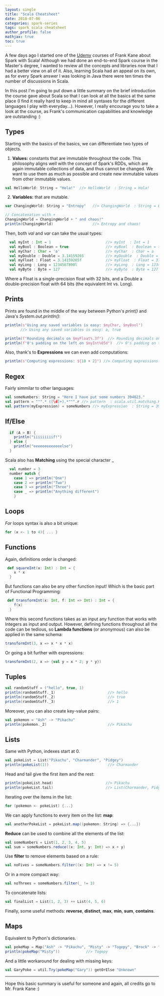 ```yaml
---
layout: single
title: "Scala Cheatsheet"
date: 2018-07-06
categories: spark-series
tags: spark scala cheatsheet
author_profile: false
mathjax: true
toc: true
---
```


A few days ago I started one of the [Udemy](//www.udemy.com) courses of Frank Kane about Spark with Scala! Although we had done an end-to-end Spark course in the Master's degree, I wanted to review all the concepts and libraries now that I had a better view on all of it. Also, learning Scala had an appeal on its own, as for every Spark answer I was looking in Java there were ten times the number of discussions in Scala.

In this post I'm going to put down a little summary on the brief introduction the course gave about Scala so that I can look at all the basics at the same place (I find it really hard to keep in mind all syntaxes for the different languages I play with everyday...). However, I really encourage you to take a look at the course, as Frank's communication capabilities and knowledge are outstanding :)

## Types

Starting with the basics of the basics, we can differentiate two types of objects. 

1. **Values:** constants that are immutable throughout the code. This philosophy aligns well with the concept of Spark's RDDs, which are again immutable collections of data, and thus cannot be changed. We want to use them as much as possible and create new immutable values from other immutable values.

```scala
val HelloWorld: String = "Hola!"  //> HelloWorld  : String = Hola!
```

2. **Variables:**  that are mutable.

```scala
var ChangingWorld: String = "Entropy"   //> ChangingWorld  : String = Entropy

// Concatenation with +
ChangingWorld = ChangingWorld + " and chaos!"
println(ChangingWorld)                  //> Entropy and chaos!
```

Then, both *val* and *var* can take the usual types:

```scala
  val myInt : Int = 1                         //> myInt  : Int = 1
  val myBool : Boolean = true                 //> myBool  : Boolean = true
  val myChar : Char = 'a'                     //> myChar  : Char = a
  val myDouble : Double = 3.14159265          //> myDouble  : Double = 3.14159265
  val myFloat : Float = 3.14159265f           //> myFloat  : Float = 3.1415927
  val myLong : Long = 1234567890l             //> myLong  : Long = 1234567890
  val myByte : Byte = 127                     //> myByte  : Byte = 127
```

Where a Float is a single-precision float with 32 bits, and a Double a double-precision float with 64 bits (the equivalent Int vs. Long).

## Prints

Prints are found in the middle of the way between Python's *print()* and Java's *System.out.println()*:

```scala
println(s"Using any saved variables is easy: $myChar, $myBool")
       //> Using any saved variables is easy: a, true

println(f"Rounding decimals on $myFloat%.3f")  //> Rounding decimals on 3.142
println(f"0's padding on the left on $myInt%05d")  //> 0's padding on the left on 00001
```

Also, thank's to **Expressions** we can even add computations:

```scala
println(s"Computing expressions: ${10 + 2}") //> Computing expressions: 12
```

## Regex

Fairly simmilar to other languages:

```scala
val someNumbers: String = "Here I have put some numbers 394823."
val pattern = """.* ([\d]+).*""".r //> pattern  : scala.util.matching.Regex = .* ([\d]+).*
val pattern(myExpression) = someNumbers //> myExpression  : String = 394823
```

## If/Else

```scala
  if (A > B) {
  	println("iiiiiiiiif!")
  } else {
  	println("eeeeeeeeeeeeelse")
  }                                              
```

Scala also has **Matching** using the special character _

```scala
  val number = 3                                  
  number match {
  	case 1 => println("One")
  	case 2 => println("Two")
  	case 3 => println("Three")
  	case _ => println("Anything different")
 	}                                         
```

## Loops

*For* loops syntax is also a bit unique:

```scala
for (x <- 1 to 4){ ... }
```

## Functions

Again, definitions order is changed:

```scala
 def squareInt(x: Int) : Int = {
  	x * x
  }  
```

But functions can also be any other function input! Which is the basic part of Functional Programming:

```scala
 def transformInt(x: Int, f: Int => Int) : Int = {
  	f(x)
  }  
```

Where this second functions takes as an input any function that works with Integers as input and output. However, defining functions throughout all the code can be tedious, so **Lambda functions** (or anonymous) can also be applied in the same schema:

```scala
transformInt(3, x => x * x * x)
```

Or going a bit further with expressions:

```scala
transformInt(2, x => {val y = x * 2; y * y})
```

## Tuples

```scala
val randomStuff = ("hello", true, 1)
println(randomStuff._1)                        //> hello
println(randomStuff._2)                        //> true
println(randomStuff._3)                        //> 1
```

Moreover, you can also create key-value pairs:

```scala
val pokemon = "Ash" -> "Pikachu"
println(pokemon._2)                            //> Pikachu
```

## Lists

Same with Python, indexes start at 0.

```scala
val pokeList = List("Pikachu", "Charmander", "Pidgey")
println(pokeList(1))                           //> Charmander
```

Head and tail give the first item and the rest:

```scala
println(pokeList.head)                        //> Pikachu
println(pokeList.tail)                        //> List(Charmander, Pidgey)
```

Iterating over the items in the list:

```scala
for (pokemon <- pokeList) {...}
```

We can apply functions to every item on the list: **map**:

```scala
val anotherPokeList = pokeList.map((pokemon: String) => {...})
```

**Reduce** can be used to combine all the elements of the list:

```scala
val someNumbers = List(1, 2, 3, 4, 5)             
val sum = someNumbers.reduce((x: Int, y: Int) => x + y)
```

Use **filter** to remove elements based on a rule:

```scala
val noFives = someNumbers.filter((x: Int) => x != 5)
```

Or in a more compact way:

```scala
val noThrees = someNumbers.filter(_ != 3)
```

To concatenate lists:

```scala
val finalList = List(1, 2, 3) ++ List(4, 5, 6)
```

Finally, some useful methods: **reverse**, **distinct**, **max**, **min**, **sum**, **contains**.

## Maps

Equivalent to Python's dictionaries.

```scala
val pokeMap = Map("Ash" -> "Pikachu", "Misty" -> "Togepy", "Brock" -> "Onix")
println(pokeMap("Misty"))            //> Togepy
```

And a little workaround for dealing with missing keys:

```scala
val GaryPoke = util.Try(pokeMap("Gary")) getOrElse "Unknown"
```

----------

Hope this basic summary is useful for someone and again, all credits go to Mr. Frank Kane :)






















